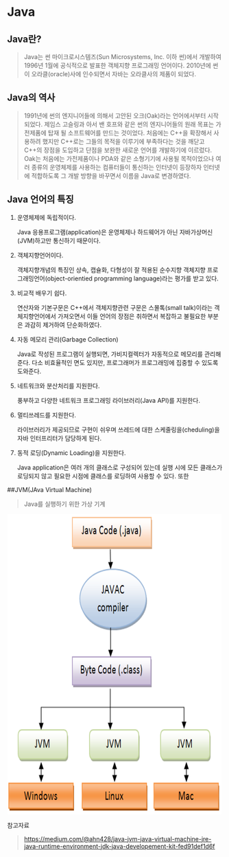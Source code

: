 # Java

## Java란?
>Java는 썬 마이크로시스템즈(Sun Microsystems, Inc. 이하 썬)에서 개발하여 1996년 1월에 공식적으로 발표한 객체지향 프로그래밍 언어이다.
2010년에 썬이 오라클(oracle)사에 인수되면서 자바는 오라클사의 제품이 되었다.

## Java의 역사 
> 1991년에 썬의 엔지니어들에 의해서 고안된 오크(Oak)라는 언어에서부터 시작되었다.
> 제임스 고슬링과 아서 밴 호프와 같은 썬의 엔지니어들의 원래 목표는 가전제품에 탑재 될 소프트웨어를 만드는 것이었다. 처음에는 C++을 확장해서 사용하려 했지만 C++로는 그들의 목적을 이루기에 부족하다는 것을 깨닫고 C++의 장점을 도입하고 단점을 보완한 새로운 언어를 개발하기에 이르렀다.
Oak는 처음에는 가전제품이나 PDA와 같은 소형기기에 사용될 목적이었으나 여러 종류의 운영체제를 사용하는 컴퓨터들이 통신하는 인터넷이 등장하자 인터넷에 적합하도록 그 개발 방향을 바꾸면서 이름을 Java로 변경하였다.


## Java 언어의 특징

1. 운영체제에 독립적이다.

   Java 응용프로그램(application)은 운영체제나 하드웨어가 아닌 자바가상머신(JVM)하고만 통신하기 때문이다.

2. 객체지향언어이다.

   객체지향개념의 특징인 상속, 캡슐화, 다형성이 잘 적용된 순수지향 객체지향 프로그래밍언어(object-orientied programming language)라는 평가를 받고 있다.

3. 비교적 배우기 쉽다.

   연산자와 기본구문은 C++에서 객체지향관련 구문은 스몰톡(small talk)이라는 객체지향언어에서 가져오면서 이들 언어의 장점은 취하면서 복잡하고 불필요한 부분은 과감히 제거하여 단순화하였다.

4. 자동 메모리 관리(Garbage Collection)
   
   Java로 작성된 프로그램이 실행되면, 가비지컬렉터가 자동적으로 메모리를 관리해준다. 다소 비효율적인 면도 있지만, 프로그래머가 프로그래밍에 집중할 수 있도록 도와준다.

5. 네트워크와 분산처리를 지원한다.

   풍부하고 다양한 네트워크 프로그래밍 라이브러리(Java API)를 지원한다.

6. 멀티쓰레드를 지원한다.
   
   라이브러리가 제공되므로 구현이 쉬우며 쓰레드에 대한 스케줄링을(cheduling)을 자바 인터프리터가 담당하게 된다.

7. 동적 로딩(Dynamic Loading)을 지원한다.

   Java application은 여러 개의 클래스로 구성되어 있는데 실행 시에 모든 클래스가 로딩되지 않고 필요한 시점에 클래스를 로딩하여 사용할 수 있다. 또한 


##JVM(JAva Virtual Machine)
> Java를 실행하기 위한 가상 기계

<pre>
<img src="../img/jvm.png" width="500" height="700" align="center" />
</pre>


참고자료
>https://medium.com/@ahn428/java-jvm-java-virtual-machine-jre-java-runtime-environment-jdk-java-developement-kit-fed91def1d6f

